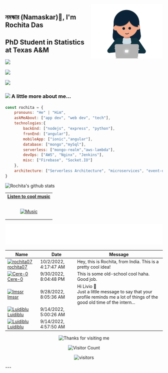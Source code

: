 <img align='right' src="https://github.com/rochita07/rochita07/blob/main/coding_gif.gif" width="230" >


##  নমস্কার (Namaskar)🙏, I'm Rochita Das 
##  PhD Student in Statistics at Texas A&M

[![](https://img.shields.io/badge/LinkedIn-rochitadas-blue)](https://www.linkedin.com/in/rochitadas/)

[![](https://img.shields.io/badge/Website-rochitadas-green)](https://rochita07.github.io/rochitadas.github.io/generic.html)

[![](https://img.shields.io/badge/Gmail-rochita.das.stat@gmail.com-red)](mailto:rochita.das.stat@gmail.com)


### <img src="https://media.giphy.com/media/VgCDAzcKvsR6OM0uWg/giphy.gif" width="50"> A little more about me...  

```javascript
const rochita = {
    pronouns: "He" | "Him",
    askMeAbout: ["app dev", "web dev", "tech"],
    technologies:{
        backEnd: ["nodejs", "express", "python"],
        fronEnd: ["angular"],
        mobileApp: ["ionic","angular"],
        database: ["mongo","mySql"],
        serverless: ["mongo-realm","aws-lambda"],
        devOps: ["AWS", "Nginx", "Jenkins"],
        misc: ["Firebase", "Socket.IO"]
    },
    architecture: ["Serverless Architecture", "microservices", "event-driven", "Single page applications"],
}
```

![Rochita's github stats](https://github-readme-stats.vercel.app/api?username=rochita07&hide=["issues"]&show_icons=true)





<!-- Social -->
<table width="100%" align="center">

<td align="center">
<a href="https://www.youtube.com/watch?v=3YxaaGgTQYM&ab_channel=EvanescenceVEVO">
<strong>Listen to cool music</strong>
<br />
<br />


<p>
<img height="100" alt="Music" src="https://raw.githubusercontent.com/BrunnerLivio/brunnerlivio/master/images/music.gif"> 
</a>
</p>

</td>
</tr>
</table>

<div align="center">
<a href="https://github.com/BrunnerLivio/brunnerlivio/issues/62#issuecomment-new"><img src="https://raw.githubusercontent.com/BrunnerLivio/brunnerlivio/master/images/guestbook.svg"></a> 
</div>

<!-- Guestbook -->
| Name | Date | Message |
|---|---|---|
| <a href="https://github.com/rochita07"><img width="24" src="https://avatars.githubusercontent.com/u/42886269?s=24&u=f2f9dece9efbcfac30a1e84d7697086208bfe9dc&v=4" alt="rochita07" /> rochita07</a> |10/2/2022, 4:17:47 AM|Hey, this is Rochita, from India. This is a pretty cool idea!|
| <a href="https://github.com/Cere-0"><img width="24" src="https://avatars.githubusercontent.com/u/105999339?s=24&u=536ae754fac16224b4413b263c1011ad124f417e&v=4" alt="Cere-0" /> Cere-0</a> |9/30/2022, 8:04:48 PM|This is some old-school cool haha. Good job.|
| <a href="https://github.com/lmssr"><img width="24" src="https://avatars.githubusercontent.com/u/44872924?s=24&u=c692f29b24caab54d561d11ed15af1d3dbbabbb1&v=4" alt="lmssr" /> lmssr</a> |9/28/2022, 8:05:36 AM|Hi Livio 👋<br />Just a little message to say that your profile reminds me a lot of things of the good old time of the intern...|
| <a href="https://github.com/Luidiblu"><img width="24" src="https://avatars.githubusercontent.com/u/40251675?s=24&u=8e0cd4fc115e6101912f4a559ebd4d2c1f7818d1&v=4" alt="Luidiblu" /> Luidiblu</a> |9/14/2022, 5:00:26 AM||
| <a href="https://github.com/Luidiblu"><img width="24" src="https://avatars.githubusercontent.com/u/40251675?s=24&u=8e0cd4fc115e6101912f4a559ebd4d2c1f7818d1&v=4" alt="Luidiblu" /> Luidiblu</a> |9/14/2022, 4:57:50 AM||
<!-- /Guestbook -->

<!-- Footer -->

<div align="center">

<img height="120" alt="Thanks for visiting me" width="100%" src="https://raw.githubusercontent.com/BrunnerLivio/brunnerlivio/master/images/marquee.svg" />
<br />

![Visitor Count](https://profile-counter.glitch.me/rochita07/count.svg)
    
![visitors](https://visitor-badge.glitch.me/badge?page_id=rochita07.rochita07)

</div>
---






<!---
rochita07/rochita07 is a ✨ special ✨ repository because its `README.md` (this file) appears on your GitHub profile.
You can click the Preview link to take a look at your changes.

⭐️ From [@ashrafkm](https://github.com/ashrafkm)
--->
